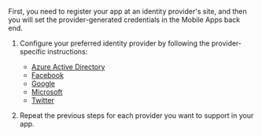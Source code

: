 
First, you need to register your app at an identity provider's site, and then you will set the provider-generated credentials in the Mobile Apps back end.

1. Configure your preferred identity provider by following the provider-specific instructions:

   * [Azure Active Directory](../articles/app-service/app-service-mobile-how-to-configure-active-directory-authentication.md)
   * [Facebook](../articles/app-service/app-service-mobile-how-to-configure-facebook-authentication.md)
   * [Google](../articles/app-service/app-service-mobile-how-to-configure-google-authentication.md)
   * [Microsoft](../articles/app-service/app-service-mobile-how-to-configure-microsoft-authentication.md)
   * [Twitter](../articles/app-service/app-service-mobile-how-to-configure-twitter-authentication.md)
2. Repeat the previous steps for each provider you want to support in your app.

<!-- URLs. -->
[Azure portal]: https://portal.azure.com/
